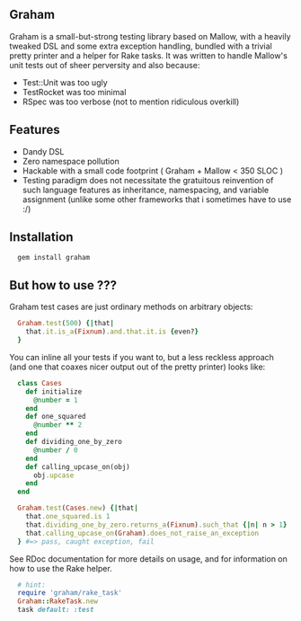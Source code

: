 Graham
------

Graham is a small-but-strong testing library based on Mallow, with a heavily tweaked DSL and some extra exception handling, bundled with a trivial pretty printer and a helper for Rake tasks. It was written to handle Mallow's unit tests out of sheer perversity and also because:
* Test::Unit was too ugly
* TestRocket was too minimal
* RSpec was too verbose (not to mention ridiculous overkill)

Features
--------

* Dandy DSL
* Zero namespace pollution
* Hackable with a small code footprint ( Graham + Mallow < 350 SLOC )
* Testing paradigm does not necessitate the gratuitous reinvention of such language features as inheritance, namespacing, and variable assignment (unlike some other frameworks that i sometimes have to use :/)

Installation
------------

```shell
  gem install graham
```

But how to use ???
------------------

Graham test cases are just ordinary methods on arbitrary objects:
```ruby
  Graham.test(500) {|that|
    that.it.is_a(Fixnum).and.that.it.is {even?}
  }
```
You can inline all your tests if you want to, but a less reckless approach (and one that coaxes nicer output out of the pretty printer) looks like:
```ruby
  class Cases
    def initialize
      @number = 1
    end
    def one_squared
      @number ** 2
    end
    def dividing_one_by_zero
      @number / 0
    end
    def calling_upcase_on(obj)
      obj.upcase
    end
  end

  Graham.test(Cases.new) {|that|
    that.one_squared.is 1
    that.dividing_one_by_zero.returns_a(Fixnum).such_that {|n| n > 1}
    that.calling_upcase_on(Graham).does_not_raise_an_exception
  } #=> pass, caught exception, fail
```
See RDoc documentation for more details on usage, and for information on how to use the Rake helper.
```ruby
  # hint:
  require 'graham/rake_task'
  Graham::RakeTask.new
  task default: :test
```

